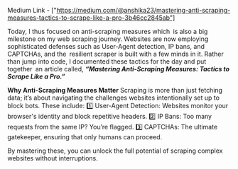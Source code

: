 Medium Link - ["https://medium.com/@anshika23/mastering-anti-scraping-measures-tactics-to-scrape-like-a-pro-3b46cc2845ab"]

Today, I thus focused on anti-scraping measures which is also a big milestone on my web scraping journey. Websites are now employing sophisticated defenses such as User-Agent detection, IP bans, and CAPTCHAs, and the resilient scraper is built with a few minds in it. Rather than jump into code, I documented these tactics for the day and put together an article called, ***“Mastering Anti-Scraping Measures: Tactics to Scrape Like a Pro.”***

**Why Anti-Scraping Measures Matter**
Scraping is more than just fetching data; it’s about navigating the challenges websites intentionally set up to block bots. These include: 
1️⃣ User-Agent Detection: Websites monitor your browser's identity and block repetitive headers.
2️⃣ IP Bans: Too many requests from the same IP? You’re flagged.
3️⃣ CAPTCHAs: The ultimate gatekeeper, ensuring that only humans can proceed.

By mastering these, you can unlock the full potential of scraping complex websites without interruptions.

